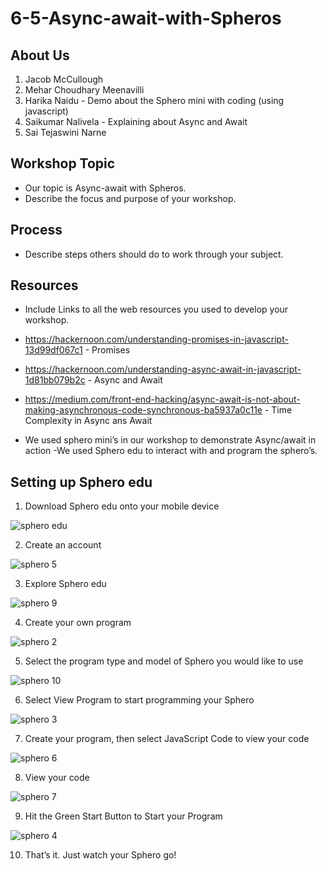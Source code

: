 # 6-5-Async-await-with-Spheros

## About Us
1. Jacob McCullough
2. Mehar Choudhary Meenavilli
3. Harika Naidu - Demo about the Sphero mini with coding (using javascript)
4. Saikumar Nalivela - Explaining about Async and Await
5. Sai Tejaswini Narne

## Workshop Topic
- Our topic is Async-await with Spheros.
- Describe the focus and purpose of your workshop. 

## Process
- Describe steps others should do to work through your subject.

## Resources
- Include Links to all the web resources you used to develop your workshop.
- https://hackernoon.com/understanding-promises-in-javascript-13d99df067c1 -  Promises
- https://hackernoon.com/understanding-async-await-in-javascript-1d81bb079b2c - Async and Await
- https://medium.com/front-end-hacking/async-await-is-not-about-making-asynchronous-code-synchronous-ba5937a0c11e - Time Complexity in Async ans Await 

- We used sphero mini’s in our workshop to demonstrate Async/await in action
-We used Sphero edu to interact with and program the sphero’s.


## Setting up Sphero edu

1.	Download Sphero edu onto your mobile device

![sphero edu](https://user-images.githubusercontent.com/34502339/48323504-13183500-e5f2-11e8-9dc2-5312bd9f3e69.jpg)
 
2.	Create an account

![sphero 5](https://user-images.githubusercontent.com/34502339/48323521-27f4c880-e5f2-11e8-89c1-a5f782a5c750.PNG)
 
3.	Explore Sphero edu

![sphero 9](https://user-images.githubusercontent.com/34502339/48323535-3e028900-e5f2-11e8-84d8-fe32e641b957.PNG)
 

4.	Create your own program

![sphero 2](https://user-images.githubusercontent.com/34502339/48323549-4eb2ff00-e5f2-11e8-8400-c0d6697fccd1.PNG) 

5.	Select the program type and model of Sphero you would like to use
 
![sphero 10](https://user-images.githubusercontent.com/34502339/48323563-65f1ec80-e5f2-11e8-8152-2ca9ed983b50.PNG)

6.	Select View Program to start programming your Sphero
 
![sphero 3](https://user-images.githubusercontent.com/34502339/48323590-7bffad00-e5f2-11e8-819d-5fe1cde456f8.PNG)

7.	Create your program, then select JavaScript Code to view your code

 ![sphero 6](https://user-images.githubusercontent.com/34502339/48323609-96d22180-e5f2-11e8-9ac1-4f1d76d7aa09.PNG)

8.	View your code

![sphero 7](https://user-images.githubusercontent.com/34502339/48323638-b8cba400-e5f2-11e8-817b-58aaa0664194.PNG)

9.	Hit the Green Start Button to Start your Program

![sphero 4](https://user-images.githubusercontent.com/34502339/48323652-cd0fa100-e5f2-11e8-8e95-7b9c16756276.PNG)

10.	That’s it. Just watch your Sphero go! 
